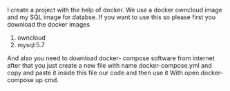  I create a project with the help of docker. We use a docker owncloud image and my SQL image for databse.
If you want to use this so please first you download the docker images
1) owncloud
2) mysql:5.7

And also you need to download docker- compose software from internet after that you just create a new file with name docker-compose.yml and copy and paste it inside this file our code and then use it
With open docker-compose up cmd.
